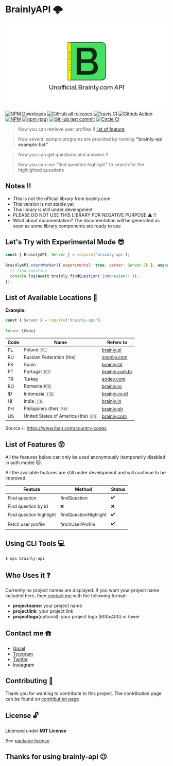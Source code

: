 # BrainlyAPI :cloud_with_lightning:

![brainly-api logo](https://raw.githubusercontent.com/dhanuprys/arts/master/brainly-api.jpg)

[![NPM Downloads](https://img.shields.io/npm/dm/brainly-api?logo=npm)](https://npmjs.com/package/brainly-api)
[![GitHub all releases](https://img.shields.io/github/downloads/dhanuprys/brainly-api/total?label=releases&logo=github)](https://github.com/dhanuprys/brainly-api)
[![Travis CI](https://travis-ci.com/dhanuprys/brainly-api.svg?branch=main)](https://www.travis-ci.com/github/dhanuprys/brainly-api)
[![Github Action](https://github.com/dhanuprys/brainly-api/workflows/test/badge.svg)](https://github.com/dhanuprys/brainly-api/actions)
[![NPM](https://img.shields.io/npm/l/brainly-api)](https://npmjs.com/package/brainly-api)
[![npm (tag)](https://img.shields.io/npm/v/brainly-api/latest?label=brainly-api&logo=npm)](https://npmjs.com/package/brainly-api)
[![GitHub last commit](https://img.shields.io/github/last-commit/dhanuprys/brainly-api?label=github%20last%20commit&logo=github)](https://github.com/dhanuprys/brainly-api)
[![Circle CI](https://circleci.com/gh/dhanuprys/brainly-api.svg?style=shield)](https://circleci.com/gh/dhanuprys/brainly-api)

> Now you can retrieve user profiles !! [list of feature](#list-of-features-astonished)

> Now several sample programs are provided by running **"brainly-api example-list"**

> Now you can get questions and answers !!

> Now you can use "find question highlight" to search for the highlighted questions

## Notes :bangbang:
- This is not the official library from brainly.com
- This version is not stable yet
- This library is still under development
- PLEASE DO NOT USE THIS LIBRARY FOR NEGATIVE PURPOSE :warning: :bangbang:
- What about documentation? The documentation will be generated as soon as some library components are ready to use

## Let's Try with Experimental Mode :sunglasses:
```javascript
const { BrainlyAPI, Server } = require('brainly-api');

BrainlyAPI.startWorker({ experimental: true, server: Server.ID }, async brainly => {
  // find question
  console.log(await brainly.findQuestion('Indonesian!!'));
});
```
## List of Available Locations :round_pushpin:
**Example:**
```javascript
const { Server } = require('brainly-api');

Server.{Code}
```

Code | Name | Refers to 
---- | ----- | --------
PL | Poland :poland: | [brainly.pl](https://brainly.pl)
RU | Russian Federation (the) | [znanija.com](https://znanija.com)
ES | Spain | [brainly.lat](https://brainly.lat)
PT | Portugal :portugal: | [brainly.com.br](https://brainly.com.br)
TR | Turkey | [eodev.com](https://eodev.com)
RO | Romania :romania: | [brainly.ro](https://brainly.ro)
ID | Indonesia :indonesia: | [brainly.co.id](https://brainly.co.id)
HI | India :india: | [brainly.in](https://brainly.in)
PH | Philippines (the) :philippines: | [brainly.ph](https://brainly.ph)
US | United States of America (the) :us: | [brainly.com](https://brainly.com)

Source :information_source: : https://www.iban.com/country-codes

## List of Features :astonished:
All the features below can only be used anonymously (temporarily disabled in auth mode) :crying_cat_face:.

All the available features are still under development and will continue to be improved.

Feature | Method | Status
------- | ------ | ------
Find question | findQuestion | :heavy_check_mark:
Find question by id | :x: | :x:
Find question highlight | findQuestionHighlight | :heavy_check_mark:
Fetch user profile | fetchUserProfile |:heavy_check_mark:

## Using CLI Tools :computer:
```bash
$ npx brainly-api
```

## Who Uses it :question:
Currently no project names are displayed. If you want your project name included here, then [contact me](#contact-me-phone) with the following format:
- **projectname**: your project name
- **projectlink**: your project link
- **projectlogo**(optional): your project logo (600x400) or lower

## Contact me :phone:
- <a href="mailto:dhanuprys@gmail.com">Gmail</a>
- [Telegram](https://t.me/dhanuprys)
- [Twitter](https://twitter.com/dhanuprys)
- [Instagram](https://instagram.com/dhanuprys)

## Contributing :pencil:
Thank you for wanting to contribute to this project. The contribution page can be found on
[contribution page](https://github.com/dhanuprys/brainly-api/blob/main/CONTRIBUTING.md)

## License :unlock:
Licensed under **MIT License**

See [package license](https://github.com/dhanuprys/brainly-api/blob/main/LICENSE)

## Thanks for using brainly-api :wink:
